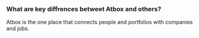 
### What are key diffrences betweet Atbox and others? ###
Atbox is the one place that connects people and portfolios with companies and jobs.
